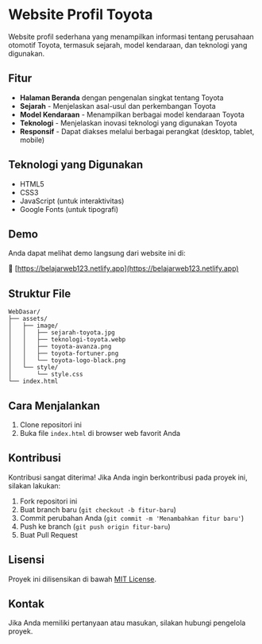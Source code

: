 # Website Profil Toyota

Website profil sederhana yang menampilkan informasi tentang perusahaan otomotif Toyota, termasuk sejarah, model kendaraan, dan teknologi yang digunakan.

## Fitur

- **Halaman Beranda** dengan pengenalan singkat tentang Toyota
- **Sejarah** - Menjelaskan asal-usul dan perkembangan Toyota
- **Model Kendaraan** - Menampilkan berbagai model kendaraan Toyota
- **Teknologi** - Menjelaskan inovasi teknologi yang digunakan Toyota
- **Responsif** - Dapat diakses melalui berbagai perangkat (desktop, tablet, mobile)

## Teknologi yang Digunakan

- HTML5
- CSS3
- JavaScript (untuk interaktivitas)
- Google Fonts (untuk tipografi)

## Demo

Anda dapat melihat demo langsung dari website ini di:

🔗 [https://belajarweb123.netlify.app](https://belajarweb123.netlify.app)

## Struktur File

```
WebDasar/
├── assets/
│   ├── image/
│   │   ├── sejarah-toyota.jpg
│   │   ├── teknologi-toyota.webp
│   │   ├── toyota-avanza.png
│   │   ├── toyota-fortuner.png
│   │   └── toyota-logo-black.png
│   └── style/
│       └── style.css
└── index.html
```

## Cara Menjalankan

1. Clone repositori ini
2. Buka file `index.html` di browser web favorit Anda

## Kontribusi

Kontribusi sangat diterima! Jika Anda ingin berkontribusi pada proyek ini, silakan lakukan:

1. Fork repositori ini
2. Buat branch baru (`git checkout -b fitur-baru`)
3. Commit perubahan Anda (`git commit -m 'Menambahkan fitur baru'`)
4. Push ke branch (`git push origin fitur-baru`)
5. Buat Pull Request

## Lisensi

Proyek ini dilisensikan di bawah [MIT License](LICENSE).

## Kontak

Jika Anda memiliki pertanyaan atau masukan, silakan hubungi pengelola proyek.
